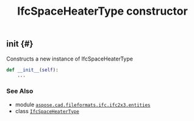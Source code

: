 ﻿---
title: IfcSpaceHeaterType constructor
second_title: Aspose.CAD for Python via .NET API References
description: 
type: docs
weight: 10
url: /python-net/aspose.cad.fileformats.ifc.ifc2x3.entities/ifcspaceheatertype/__init__/
is_root: false
---

## __init__ {#}

Constructs a new instance of IfcSpaceHeaterType



```python
def __init__(self):
    ...
```





### See Also
* module [`aspose.cad.fileformats.ifc.ifc2x3.entities`](../../)
* class [`IfcSpaceHeaterType`](/cad/python-net/aspose.cad.fileformats.ifc.ifc2x3.entities/ifcspaceheatertype)
